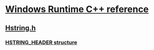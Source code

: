 # [Windows Runtime C++ reference](../_winrt/index.md)
## [Hstring.h](index.md)
### [HSTRING_HEADER structure](../hstring/ns-hstring-hstring_header.md)
